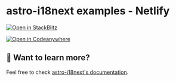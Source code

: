 # astro-i18next examples - Netlify

[![Open in StackBlitz](https://developer.stackblitz.com/img/open_in_stackblitz.svg)](https://stackblitz.com/github/yassinedoghri/astro-i18next/tree/beta/examples/netlify)

[![Open in Codeanywhere](https://codeanywhere.com/img/open-in-codeanywhere-btn.svg)](https://app.codeanywhere.com/#https://github.com/yassinedoghri/astro-i18next)

## 👀 Want to learn more?

Feel free to check [astro-i18next's documentation](../../README.md).
